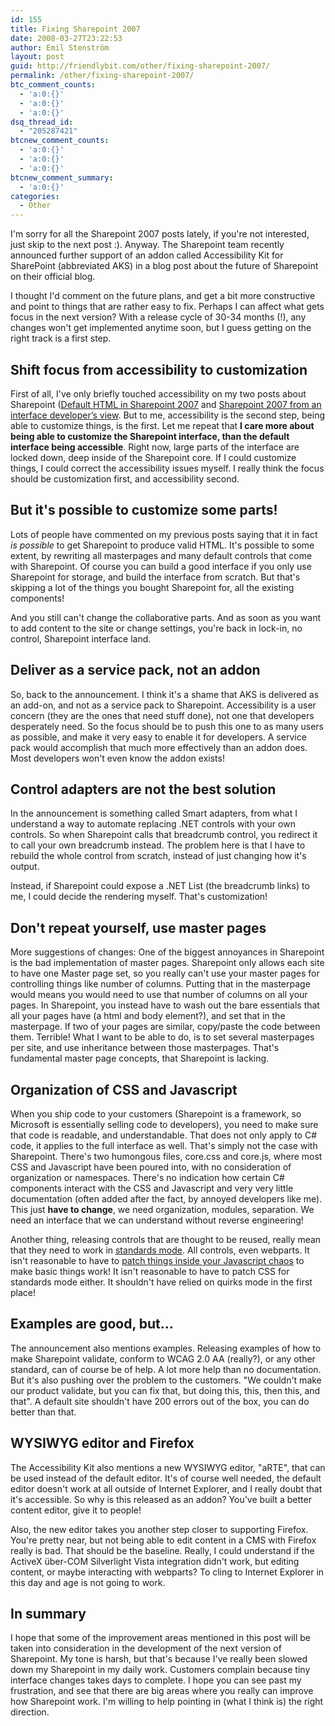 ```yaml
---
id: 155
title: Fixing Sharepoint 2007
date: 2008-03-27T23:22:53
author: Emil Stenström
layout: post
guid: http://friendlybit.com/other/fixing-sharepoint-2007/
permalink: /other/fixing-sharepoint-2007/
btc_comment_counts:
  - 'a:0:{}'
  - 'a:0:{}'
  - 'a:0:{}'
dsq_thread_id:
  - "205287421"
btcnew_comment_counts:
  - 'a:0:{}'
  - 'a:0:{}'
  - 'a:0:{}'
btcnew_comment_summary:
  - 'a:0:{}'
categories:
  - Other
---
```

I'm sorry for all the Sharepoint 2007 posts lately, if you're not interested, just skip to the next post :). Anyway. The Sharepoint team recently announced further support of an addon called Accessibility Kit for SharePoint (abbreviated AKS) in a blog post about the future of Sharepoint on their official blog.

I thought I'd comment on the future plans, and get a bit more constructive and point to things that are rather easy to fix. Perhaps I can affect what gets focus in the next version? With a release cycle of 30-34 months (!), any changes won't get implemented anytime soon, but I guess getting on the right track is a first step.

## Shift focus from accessibility to customization

First of all, I've only briefly touched accessibility on my two posts about Sharepoint ([Default HTML in Sharepoint 2007](/html/default-html-in-sharepoint-2007/) and [Sharepoint 2007 from an interface developer’s view](/css/sharepoint-2007-from-an-interface-developers-view). But to me, accessibility is the second step, being able to customize things, is the first. Let me repeat that **I care more about being able to customize the Sharepoint interface, than the default interface being accessible**. Right now, large parts of the interface are locked down, deep inside of the Sharepoint core. If I could customize things, I could correct the accessibility issues myself. I really think the focus should be customization first, and accessibility second.

## But it's possible to customize some parts!

Lots of people have commented on my previous posts saying that it in fact _is possible_ to get Sharepoint to produce valid HTML. It's possible to some extent, by rewriting all masterpages and many default controls that come with Sharepoint. Of course you can build a good interface if you only use Sharepoint for storage, and build the interface from scratch. But that's skipping a lot of the things you bought Sharepoint for, all the existing components!

And you still can't change the collaborative parts. And as soon as you want to add content to the site or change settings, you're back in lock-in, no control, Sharepoint interface land.

## Deliver as a service pack, not an addon

So, back to the announcement. I think it's a shame that AKS is delivered as an add-on, and not as a service pack to Sharepoint. Accessibility is a user concern (they are the ones that need stuff done), not one that developers desperately need. So the focus should be to push this one to as many users as possible, and make it very easy to enable it for developers. A service pack would accomplish that much more effectively than an addon does. Most developers won't even know the addon exists!

## Control adapters are not the best solution

In the announcement is something called Smart adapters, from what I understand a way to automate replacing .NET controls with your own controls. So when Sharepoint calls that breadcrumb control, you redirect it to call your own breadcrumb instead. The problem here is that I have to rebuild the whole control from scratch, instead of just changing how it's output.

Instead, if Sharepoint could expose a .NET List (the breadcrumb links) to me, I could decide the rendering myself. That's customization!

## Don't repeat yourself, use master pages

More suggestions of changes: One of the biggest annoyances in Sharepoint is the bad implementation of master pages. Sharepoint only allows each site to have one Master page set, so you really can't use your master pages for controlling things like number of columns. Putting that in the masterpage would means you would need to use that number of columns on all your pages. In Sharepoint, you instead have to wash out the bare essentials that all your pages have (a html and body element?), and set that in the masterpage. If two of your pages are similar, copy/paste the code between them. Terrible! What I want to be able to do, is to set several masterpages per site, and use inheritance between those masterpages. That's fundamental master page concepts, that Sharepoint is lacking.

## Organization of CSS and Javascript

When you ship code to your customers (Sharepoint is a framework, so Microsoft is essentially selling code to developers), you need to make sure that code is readable, and understandable. That does not only apply to C# code, it applies to the full interface as well. That's simply not the case with Sharepoint. There's two humongous files, core.css and core.js, where most CSS and Javascript have been poured into, with no consideration of organization or namespaces. There's no indication how certain C# components interact with the CSS and Javascript and very very little documentation (often added after the fact, by annoyed developers like me). This just **have to change**, we need organization, modules, separation. We need an interface that we can understand without reverse engineering!

Another thing, releasing controls that are thought to be reused, really mean that they need to work in [standards mode](http://www.quirksmode.org/css/quirksmode.html). All controls, even webparts. It isn't reasonable to have to [patch things inside your Javascript chaos](http://blogs.msdn.com/feldman/archive/2007/11/18/sharepoint-doctype-and-master-pages.aspx) to make basic things work! It isn't reasonable to have to patch CSS for standards mode either. It shouldn't have relied on quirks mode in the first place!

## Examples are good, but…

The announcement also mentions examples. Releasing examples of how to make Sharepoint validate, conform to WCAG 2.0 AA (really?), or any other standard, can of course be of help. A lot more help than no documentation. But it's also pushing over the problem to the customers. "We couldn't make our product validate, but you can fix that, but doing this, this, then this, and that". A default site shouldn't have 200 errors out of the box, you can do better than that.

## WYSIWYG editor and Firefox

The Accessibility Kit also mentions a new WYSIWYG editor, "aRTE", that can be used instead of the default editor. It's of course well needed, the default editor doesn't work at all outside of Internet Explorer, and I really doubt that it's accessible. So why is this released as an addon? You've built a better content editor, give it to people!

Also, the new editor takes you another step closer to supporting Firefox. You're pretty near, but not being able to edit content in a CMS with Firefox really is bad. That should be the baseline. Really, I could understand if the ActiveX über-COM Silverlight Vista integration didn't work, but editing content, or maybe interacting with webparts? To cling to Internet Explorer in this day and age is not going to work.

## In summary

I hope that some of the improvement areas mentioned in this post will be taken into consideration in the development of the next version of Sharepoint. My tone is harsh, but that's because I've really been slowed down my Sharepoint in my daily work. Customers complain because tiny interface changes takes days to complete. I hope you can see past my frustration, and see that there are big areas where you really can improve how Sharepoint work. I'm willing to help pointing in (what I think is) the right direction.
